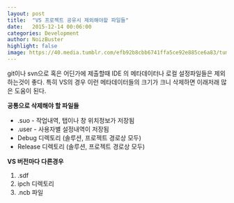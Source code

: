 ```yaml
---
layout: post
title:  "VS 프로젝트 공유시 제외해야할 파일들"
date:   2015-12-14 00:06:00
categories: Development
author: NoizBuster
highlight: false
image: https://40.media.tumblr.com/efb92b8cbb6741ffa5ce92e885ce6a83/tumblr_inline_nr5dqmvXlY1sif8wc_540.png
---
```

git이나 svn으로 혹은 어딘가에 제출할때 IDE 의 메타데이터나 로컬 설정파일들은 제외하는것이 좋다.
특히 VS의 경우 이런 메타데이터들의 크기가 크니 삭제하면 이래저래 많은 도움이 된다.

**공통으로 삭제해야 할 파일들**
- .suo - 작업내역, 탭이나 창 위치정보가 저장됨
- .user - 사용자별 설정내역이 저장됨
- Debug 디렉토리 (솔루션, 프로젝트 경로상 모두)
- Release 디렉토리 (솔루션, 프로젝트 경로상 모두)

**VS 버전마다 다른경우**
1. .sdf
1. ipch 디렉토리
1. .ncb 파일